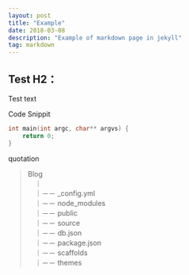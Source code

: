 ```yaml
---
layout: post
title: "Example"
date: 2018-03-08 
description: "Example of markdown page in jekyll"
tag: markdown
---   
```




## Test H2：
Test text

Code Snippit
```c
int main(int argc, char** argvs) {
    return 0;
}
```
quotation
> Blog        
> 　｜        
> 　｜－－ _config.yml       
> 　｜－－ node_modules      
> 　｜－－ public                
> 　｜－－ source                                                  
> 　｜－－ db.json	          
> 　｜－－ package.json          
> 　｜－－ scaffolds          
> 　｜－－ themes            　　　　　
　　　
